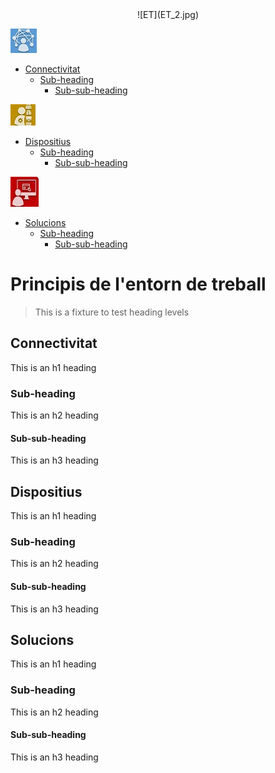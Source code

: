 <div markdown="1" align="center">
  ![ET](ET_2.jpg)
</div>

![Conect](Conect.jpg)
- [Connectivitat](#connectivitat)
  * [Sub-heading](#sub-heading)
    + [Sub-sub-heading](#sub-sub-heading)
    
![Dev](Dev.jpg)
- [Dispositius](#dispositius)
  * [Sub-heading](#sub-heading-1)
    + [Sub-sub-heading](#sub-sub-heading-1)
    
 ![Lldt](Lldt.jpg) 
- [Solucions](#solucions)
  * [Sub-heading](#sub-heading-2)
    + [Sub-sub-heading](#sub-sub-heading-2)


# Principis de l'entorn de treball

> This is a fixture to test heading levels

<!-- toc -->

## Connectivitat

This is an h1 heading

### Sub-heading

This is an h2 heading

#### Sub-sub-heading

This is an h3 heading

## Dispositius

This is an h1 heading

### Sub-heading

This is an h2 heading

#### Sub-sub-heading

This is an h3 heading

## Solucions

This is an h1 heading

### Sub-heading

This is an h2 heading

#### Sub-sub-heading

This is an h3 heading

